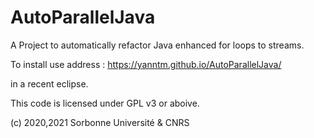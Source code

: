 # AutoParallelJava
A Project to automatically refactor Java enhanced for loops to streams.


To install use address : https://yanntm.github.io/AutoParallelJava/

in a recent eclipse.

This code is licensed under GPL v3 or aboive.

(c) 2020,2021 Sorbonne Université & CNRS
